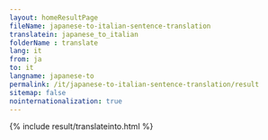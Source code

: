 ```yaml
---
layout: homeResultPage
fileName: japanese-to-italian-sentence-translation
translatein: japanese_to_italian
folderName : translate
lang: it
from: ja
to: it
langname: japanese-to
permalink: /it/japanese-to-italian-sentence-translation/result
sitemap: false
nointernationalization: true
---
```

{% include result/translateinto.html %}

<script src="/js/result/translation.js" data-foldername="{{page.folderName}}" data-lang="{{page.lang}}"></script>
